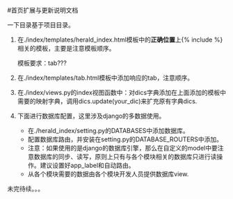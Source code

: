 #首页扩展与更新说明文档

一下目录基于项目目录。

1. 在./index/templates/herald_index.html模板中的**正确位置**上{% include %}相关的模板，主要是注意模板顺序。
	
	模板要求：tab???

2. 在./index/templates/tab.html模板中添加响应的tab，注意顺序。
3. 在./index/views.py的index视图函数中：对dics字典添加在上面添加的模板中需要的映射字典，调用dics.update(your_dic)来扩充原有字典dics.
4. 下面进行数据库配置，这里涉及django的多数据使用。
	* 在./herald_index/setting.py的DATABASES中添加数据库。
	* 配置数据库路由，并安装在setting.py的DATABASE_ROUTERS中添加。
	* 注意：如果使用的是django的数据库引擎，那么在自定义的model中要注意数据库的同步、读写，原则上只有与各个模块相关的数据库只进行读操作。建议设置好app_label和自动路由。
	* 从各个模块需要的数据由各个模块开发人员提供数据库view.
	

未完待续。。。
